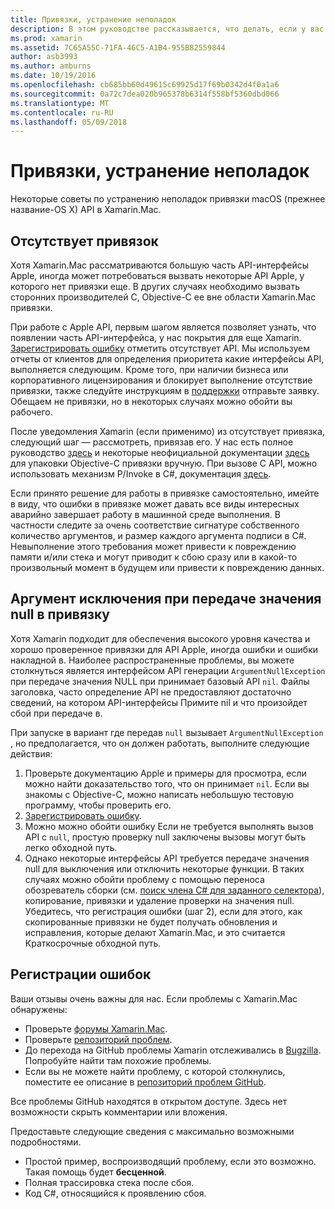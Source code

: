 ```yaml
---
title: Привязки, устранение неполадок
description: В этом руководстве рассказывается, что делать, если у вас возникли трудности, привязка цель библиотеки.
ms.prod: xamarin
ms.assetid: 7C65A55C-71FA-46C5-A1B4-955B82559844
author: asb3993
ms.author: amburns
ms.date: 10/19/2016
ms.openlocfilehash: cb685bb60d49615c69925d17f69b0342d4f0a1a6
ms.sourcegitcommit: 0a72c7dea020b965378b6314f558bf5360dbd066
ms.translationtype: MT
ms.contentlocale: ru-RU
ms.lasthandoff: 05/09/2018
---
```

# <a name="binding-troubleshooting"></a>Привязки, устранение неполадок

Некоторые советы по устранению неполадок привязки macOS (прежнее название-OS X) API в Xamarin.Mac.

## <a name="missing-bindings"></a>Отсутствует привязок

Хотя Xamarin.Mac рассматриваются большую часть API-интерфейсы Apple, иногда может потребоваться вызвать некоторые API Apple, у которого нет привязки еще. В других случаях необходимо вызвать сторонних производителей C, Objective-C ее вне области Xamarin.Mac привязки.

При работе с Apple API, первым шагом является позволяет узнать, что появлении часть API-интерфейса, у нас покрытия для еще Xamarin. [Зарегистрировать ошибку](#reporting-bugs) отметить отсутствует API. Мы используем отчеты от клиентов для определения приоритета какие интерфейсы API, выполняется следующим. Кроме того, при наличии бизнеса или корпоративного лицензирования и блокирует выполнение отсутствие привязки, также следуйте инструкциям в [поддержки](http://xamarin.com/support) отправьте заявку. Обещаем не привязки, но в некоторых случаях можно обойти вы рабочего.

После уведомления Xamarin (если применимо) из отсутствует привязка, следующий шаг — рассмотреть, привязав его. У нас есть полное руководство [здесь](~/cross-platform/macios/binding/overview.md) и некоторые неофициальной документации [здесь](http://brendanzagaeski.appspot.com/xamarin/0002.html) для упаковки Objective-C привязки вручную. При вызове C API, можно использовать механизм P/Invoke в C#, документация [здесь](http://www.mono-project.com/docs/advanced/pinvoke/).

Если принято решение для работы в привязке самостоятельно, имейте в виду, что ошибки в привязке может давать все виды интересных аварийно завершает работу в машинной среде выполнения. В частности следите за очень соответствие сигнатуре собственного количество аргументов, и размер каждого аргумента подписи в C#. Невыполнение этого требования может привести к повреждению памяти и/или стека и могут приводит к сбою сразу или в какой-то произвольный момент в будущем или привести к повреждению данных.

## <a name="argument-exceptions-when-passing-null-to-a-binding"></a>Аргумент исключения при передаче значения null в привязку

Хотя Xamarin подходит для обеспечения высокого уровня качества и хорошо проверенное привязки для API Apple, иногда ошибки и ошибки накладной в. Наиболее распространенные проблемы, вы можете столкнуться является интерфейсом API генерации `ArgumentNullException` при передаче значения NULL при принимает базовый API `nil`. Файлы заголовка, часто определение API не предоставляют достаточно сведений, на котором API-интерфейсы Примите nil и что произойдет сбой при передаче в.

При запуске в вариант где передав `null` вызывает `ArgumentNullException` , но предполагается, что он должен работать, выполните следующие действия:

1. Проверьте документацию Apple и примеры для просмотра, если можно найти доказательство того, что он принимает `nil`. Если вы знакомы с Objective-C, можно написать небольшую тестовую программу, чтобы проверить его.
2. [Зарегистрировать ошибку](#reporting-bugs).
3. Можно можно обойти ошибку Если не требуется выполнять вызов API с `null`, простую проверку null заключены вызовы могут быть легко обходной путь.
4. Однако некоторые интерфейсы API требуется передаче значения null для выключения или отключить некоторые функции. В таких случаях можно обойти проблему с помощью переноса обозреватель сборки (см. [поиск члена C# для заданного селектора](~/mac/app-fundamentals/mac-apis.md#finding_selector)), копирование, привязки и удаление проверки на значения null. Убедитесь, что регистрация ошибки (шаг 2), если для этого, как скопированные привязки не будет получать обновления и исправления, которые делают Xamarin.Mac, и это считается Краткосрочные обходной путь.

<a name="reporting-bugs"/>

## <a name="reporting-bugs"></a>Регистрации ошибок

Ваши отзывы очень важны для нас. Если проблемы с Xamarin.Mac обнаружены:

- Проверьте [форумы Xamarin.Mac](https://forums.xamarin.com/categories/mac).
- Проверьте [репозиторий проблем](https://github.com/xamarin/xamarin-macios/issues). 
- До перехода на GitHub проблемы Xamarin отслеживались в [Bugzilla](https://bugzilla.xamarin.com/describecomponents.cgi). Попробуйте найти там похожие проблемы.
- Если вы не можете найти проблему, с которой столкнулись, поместите ее описание в [репозиторий проблем GitHub](https://github.com/xamarin/xamarin-macios/issues/new).

Все проблемы GitHub находятся в открытом доступе. Здесь нет возможности скрыть комментарии или вложения. 

Предоставьте следующие сведения с максимально возможными подробностями.

- Простой пример, воспроизводящий проблему, если это возможно. Такая помощь будет **бесценной**. 
- Полная трассировка стека после сбоя.
- Код C#, относящийся к проявлению сбоя. 
